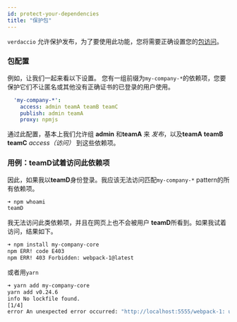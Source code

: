 ```yaml
---
id: protect-your-dependencies
title: "保护包"
---
```

`verdaccio` 允许保护发布，为了要使用此功能，您将需要正确设置您的[包访问](packages)。

### 包配置

例如，让我们一起来看以下设置。 您有一组前缀为`my-company-*`的依赖项，您要保护它们不让匿名或其他没有正确证书的已登录的用户使用。

```yaml
  'my-company-*':
    access: admin teamA teamB teamC
    publish: admin teamA
    proxy: npmjs
```

通过此配置，基本上我们允许组 **admin** 和**teamA** 来 *发布*，以及**teamA** **teamB** **teamC** *access（访问）* 到这些依赖项。

### 用例：teamD试着访问此依赖项

因此，如果我以**teamD**身份登录。我应该无法访问匹配`my-company-*` pattern的所有依赖项。

```bash
➜ npm whoami
teamD
```

我无法访问此类依赖项，并且在网页上也不会被用户 **teamD**所看到。如果我试着访问，结果如下。

```bash
➜ npm install my-company-core
npm ERR! code E403
npm ERR! 403 Forbidden: webpack-1@latest
```

或者用`yarn`

```bash
➜ yarn add my-company-core
yarn add v0.24.6
info No lockfile found.
[1/4] 
error An unexpected error occurred: "http://localhost:5555/webpack-1: unregistered users are not allowed to access package my-company-core".
```